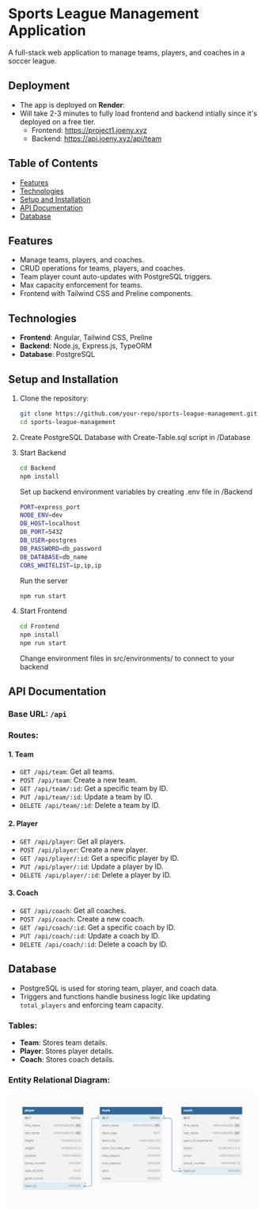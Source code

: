 # Sports League Management Application

A full-stack web application to manage teams, players, and coaches in a soccer league.

## Deployment

-   The app is deployed on **Render**:
-   Will take 2-3 minutes to fully load frontend and backend intially since it's deployed on a free tier.
    -   Frontend: https://project1.joeny.xyz
    -   Backend: https://api.joeny.xyz/api/team

## Table of Contents

-   [Features](#features)
-   [Technologies](#technologies)
-   [Setup and Installation](#setup-and-installation)
-   [API Documentation](#api-documentation)
-   [Database](#database)

## Features

-   Manage teams, players, and coaches.
-   CRUD operations for teams, players, and coaches.
-   Team player count auto-updates with PostgreSQL triggers.
-   Max capacity enforcement for teams.
-   Frontend with Tailwind CSS and Preline components.

## Technologies

-   **Frontend**: Angular, Tailwind CSS, Preline
-   **Backend**: Node.js, Express.js, TypeORM
-   **Database**: PostgreSQL

## Setup and Installation

1. Clone the repository:

    ```bash
    git clone https://github.com/your-repo/sports-league-management.git
    cd sports-league-management
    ```

2. Create PostgreSQL Database with Create-Table.sql script in /Database
3. Start Backend

    ```bash
    cd Backend
    npm install
    ```

    Set up backend environment variables by creating .env file in /Backend

    ```bash
    PORT=express_port
    NODE_ENV=dev
    DB_HOST=localhost
    DB_PORT=5432
    DB_USER=postgres
    DB_PASSWORD=db_password
    DB_DATABASE=db_name
    CORS_WHITELIST=ip,ip,ip
    ```

    Run the server

    ```bash
    npm run start
    ```

4. Start Frontend

    ```bash
    cd Frontend
    npm install
    npm run start
    ```

    Change environment files in src/environments/ to connect to your backend

## API Documentation

### **Base URL**: `/api`

### Routes:

#### 1. **Team**

-   `GET /api/team`: Get all teams.
-   `POST /api/team`: Create a new team.
-   `GET /api/team/:id`: Get a specific team by ID.
-   `PUT /api/team/:id`: Update a team by ID.
-   `DELETE /api/team/:id`: Delete a team by ID.

#### 2. **Player**

-   `GET /api/player`: Get all players.
-   `POST /api/player`: Create a new player.
-   `GET /api/player/:id`: Get a specific player by ID.
-   `PUT /api/player/:id`: Update a player by ID.
-   `DELETE /api/player/:id`: Delete a player by ID.

#### 3. **Coach**

-   `GET /api/coach`: Get all coaches.
-   `POST /api/coach`: Create a new coach.
-   `GET /api/coach/:id`: Get a specific coach by ID.
-   `PUT /api/coach/:id`: Update a coach by ID.
-   `DELETE /api/coach/:id`: Delete a coach by ID.

## Database

-   PostgreSQL is used for storing team, player, and coach data.
-   Triggers and functions handle business logic like updating `total_players` and enforcing team capacity.

### Tables:

-   **Team**: Stores team details.
-   **Player**: Stores player details.
-   **Coach**: Stores coach details.

### Entity Relational Diagram:

![image](ERD.png)
